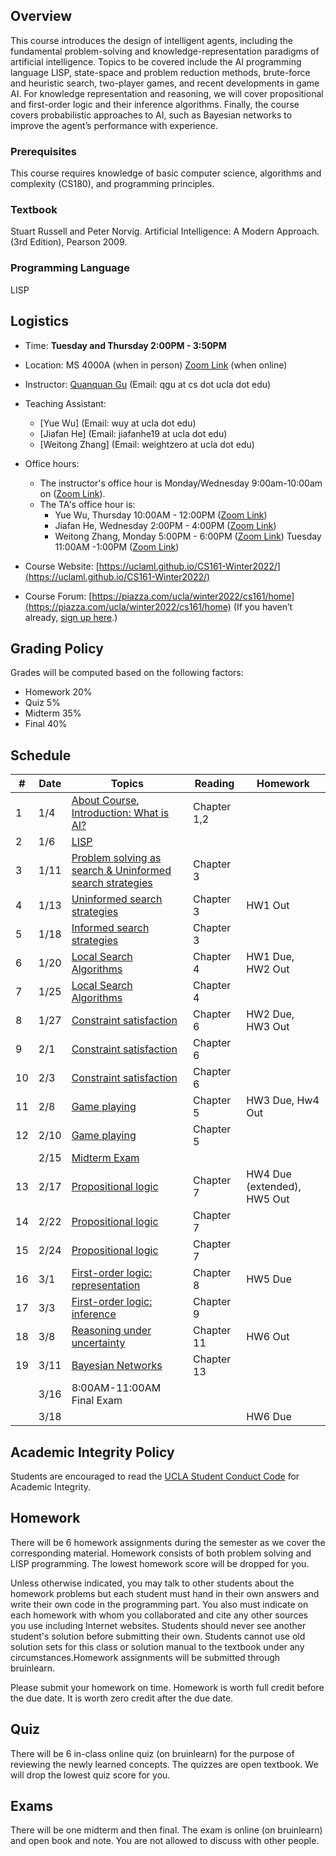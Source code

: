 
## Overview
This course introduces the design of intelligent agents, including the fundamental problem-solving and knowledge-representation paradigms of artificial intelligence. Topics to be covered include the AI programming language LISP, state-space and problem reduction methods, brute-force and heuristic search, two-player games, and recent developments in game AI. For knowledge representation and reasoning, we will cover propositional and first-order logic and their inference algorithms. Finally, the course covers probabilistic approaches to AI, such as Bayesian networks to improve the agent’s performance with experience.

### Prerequisites
This course requires knowledge of basic computer science, algorithms and complexity (CS180), and programming principles.
### Textbook

Stuart Russell and Peter Norvig. Artificial Intelligence: A Modern Approach. (3rd Edition), Pearson 2009.

### Programming Language
LISP

## Logistics
<!--University of California, Los Angeles  -->
- Time: **Tuesday and Thursday 2:00PM - 3:50PM**
- Location: MS 4000A (when in person) [Zoom Link](https://ucla.zoom.us/j/94911413056) (when online)  
- Instructor: [Quanquan Gu](http://web.cs.ucla.edu/~qgu/) (Email: qgu at cs dot ucla dot edu)   
- Teaching Assistant: 
    - [Yue Wu] (Email: wuy at ucla dot edu)
    - [Jiafan He] (Email: jiafanhe19 at ucla dot edu)
    - [Weitong Zhang] (Email: weightzero at ucla dot edu)
    
- Office hours: 
    - The instructor's office hour is Monday/Wednesday 9:00am-10:00am on ([Zoom Link](https://ucla.zoom.us/j/98281567711)). 
    - The TA's office hour is: 
        - Yue Wu, Thursday 10:00AM - 12:00PM ([Zoom Link](https://ucla.zoom.us/j/98760163747)) 
        - Jiafan He, Wednesday 2:00PM - 4:00PM ([Zoom Link](https://ucla.zoom.us/j/93746859322))
        - Weitong Zhang, Monday 5:00PM - 6:00PM ([Zoom Link](https://ucla.zoom.us/j/91965104584)) Tuesday 11:00AM -1:00PM ([Zoom Link](https://ucla.zoom.us/j/94476756057))
- Course Website: [https://uclaml.github.io/CS161-Winter2022/](https://uclaml.github.io/CS161-Winter2022/)
- Course Forum: [https://piazza.com/ucla/winter2022/cs161/home](https://piazza.com/ucla/winter2022/cs161/home)
(If you haven’t already, [sign up here](piazza.com/ucla/winter2022/cs161).)






## Grading Policy
 
Grades will be computed based on the following factors:

- Homework 20%
- Quiz 5%
- Midterm 35%
- Final 40%

## Schedule

| #  | Date  | Topics  |  Reading | Homework  |
|---|---|---|---|---|
| 1  | 1/4  |  [About Course](https://www.dropbox.com/s/dljrz37wz8lqhrl/Lecture0.pdf?dl=0), [Introduction: What is AI?](https://www.dropbox.com/s/71rgvyrfp9dgb7a/Lecture1.pdf?dl=0) |  Chapter 1,2 |   |
| 2 | 1/6 | [LISP](https://www.dropbox.com/s/abit3emfhgyceww/Lecture2.pdf?dl=0) | | |
| 3 | 1/11 | [Problem solving as search & Uninformed search strategies](https://www.dropbox.com/s/lwwxo28aee5bshv/Lecture3.pdf?dl=0) | Chapter 3 | |
| 4 | 1/13 | [Uninformed search strategies](https://www.dropbox.com/s/lwwxo28aee5bshv/Lecture3.pdf?dl=0) | Chapter 3 | HW1 Out |
| 5 | 1/18 | [Informed search strategies](https://www.dropbox.com/s/dvqksgu4ozo2pcc/lecture4.pdf?dl=0)| Chapter 3 |  |
| 6 | 1/20 | [Local Search Algorithms](https://www.dropbox.com/s/irybdjzo0tg29ac/lecture5.pdf?dl=0) | Chapter 4 | HW1 Due, HW2 Out|
| 7 | 1/25 | [Local Search Algorithms](https://www.dropbox.com/s/irybdjzo0tg29ac/lecture5.pdf?dl=0) | Chapter 4 | |
| 8 | 1/27 | [Constraint satisfaction](https://www.dropbox.com/s/kl3ynj8fnqe0v19/lecture6.pdf?dl=0) | Chapter 6 | HW2 Due, HW3 Out|
| 9 | 2/1 | [Constraint satisfaction](https://www.dropbox.com/s/kl3ynj8fnqe0v19/lecture6.pdf?dl=0) | Chapter 6 | |
| 10 | 2/3 | [Constraint satisfaction](https://www.dropbox.com/s/kl3ynj8fnqe0v19/lecture6.pdf?dl=0) | Chapter 6 |  |
| 11 | 2/8 | [Game playing](https://www.dropbox.com/s/iwm7wz5gf47s5hx/Lecture7.pdf?dl=0) | Chapter 5 | HW3 Due, Hw4 Out |
| 12 | 2/10 | [Game playing](https://www.dropbox.com/s/iwm7wz5gf47s5hx/Lecture7.pdf?dl=0) | Chapter 5 | |
|  | 2/15 | [Midterm Exam](https://www.dropbox.com/s/lhk376z72t6acfy/CS161%20Study%20Guide.docx?dl=0) | | |
| 13 | 2/17 | [Propositional logic](https://www.dropbox.com/s/yy88ndocrit0cgg/Lecture8.pdf?dl=0) | Chapter 7 | HW4 Due (extended), HW5 Out |
| 14 | 2/22 | [Propositional logic](https://www.dropbox.com/s/yy88ndocrit0cgg/Lecture8.pdf?dl=0) | Chapter 7 |  |
| 15 | 2/24 | [Propositional logic](https://www.dropbox.com/s/yy88ndocrit0cgg/Lecture8.pdf?dl=0) | Chapter 7 |  |
| 16 | 3/1 | [First-order logic: representation](https://www.dropbox.com/s/7g5o5vfof4jd1e4/Lecture9.pdf?dl=0) | Chapter 8 | HW5 Due|
| 17 | 3/3 | [First-order logic: inference](https://www.dropbox.com/s/ihnmk8u1mvjqr4o/Lecture10.pdf?dl=0) | Chapter 9 |  |
| 18 | 3/8 | [Reasoning under uncertainty](https://www.dropbox.com/s/cg7fuk1jhrnu2xs/Lecture11.pdf?dl=0) | Chapter 11 | HW6 Out  |
| 19 | 3/11 | [Bayesian Networks](https://www.dropbox.com/s/g1wc0vmyyt0o9zc/Lecture12.pdf?dl=0) | Chapter 13 | |
|  | 3/16 | 8:00AM-11:00AM Final Exam | |  |
|  | 3/18 | | |  HW6 Due |

## Academic Integrity Policy
Students are encouraged to read the [UCLA Student Conduct Code](https://www.deanofstudents.ucla.edu/Individual-Student-Code) for Academic Integrity. 

## Homework
There will be 6 homework assignments during the semester as we cover the corresponding material. Homework consists of both problem solving and LISP programming. The lowest homework score will be dropped for you.

Unless otherwise indicated, you may talk to other students about the homework problems but each student must hand in their own answers and write their own code in the programming part. You also must indicate on each homework with whom you collaborated and cite any other sources you use including Internet websites. Students should never see another student's solution before submitting their own. Students cannot use old solution sets for this class or solution manual to the textbook under any circumstances.Homework assignments will be submitted through bruinlearn. 

Please submit your homework on time. Homework is worth full credit before the due date. It is worth zero credit after the due date.

## Quiz

There will be 6 in-class online quiz (on bruinlearn) for the purpose of reviewing the newly learned concepts. The quizzes are open textbook. We will drop the lowest quiz score for you.

## Exams

There will be one midterm and then final. The exam is online (on bruinlearn) and open book and note. You are not allowed to discuss with other people.

